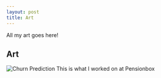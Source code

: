```yaml
---
layout: post
title: Art
---
```


All my art goes here!

## Art
![Churn Prediction](https://pensionbox.in/images/blog/posts/CP.png)
This is what I worked on at Pensionbox
